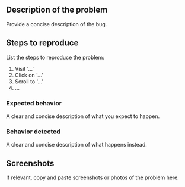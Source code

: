 ## Description of the problem

Provide a concise description of the bug.

## Steps to reproduce

List the steps to reproduce the problem:

1. Visit '...'
2. Click on '...'
3. Scroll to '...'
4. ...

### Expected behavior

A clear and concise description of what you expect to happen.

### Behavior detected

A clear and concise description of what happens instead.

## Screenshots

If relevant, copy and paste screenshots or photos of the problem here.
